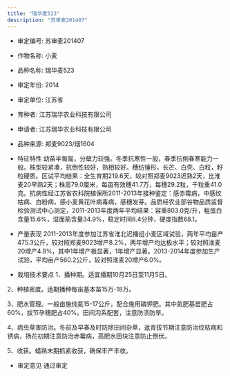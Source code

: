 ```yaml
---
title: "瑞华麦523"
description: "苏审麦201407"
---
```

* 审定编号:  苏审麦201407

*  作物名称:  小麦

*  品种名称:  瑞华麦523

*  审定年份:  2014

*  审定单位:  江苏省

* 育种者:  江苏瑞华农业科技有限公司

*  申请者:  江苏瑞华农业科技有限公司

*  品种来源:  郑麦9023/烟1604

*  特征特性
幼苗半匍匐，分蘖力较强。冬季抗寒性一般，春季抗倒春寒能力一般。株型较紧凑，抗倒性较好，熟相较好。穗纺锤形，长芒、白壳、白粒，籽粒硬质。区试平均结果：全生育期219.6天，较对照郑麦9023迟熟2天，比淮麦20早熟2天；株高79.0厘米，每亩有效穗41.7万，每穗29.2粒，千粒重41.0克。抗病性经江苏省农科院植保所2011-2013年接种鉴定：感赤霉病，中感纹枯病、白粉病，感小麦黄花叶病毒病，感穗发芽。品质经农业部谷物品质监督检验测试中心测定，2011-2013年度两年平均结果：容重803.0克/升，粗蛋白含量15.6%，湿面筋含量34.9%，稳定时间6.4分钟，硬度指数68.1。

*  产量表现
2011-2013年度参加江苏省淮北迟播组小麦区域试验，两年平均亩产475.3公斤，较对照郑麦9023增产8.2%，两年增产均达极水平；较对照淮麦20增产4.8%，其中1年增产极显著，1年增产显著。2013-2014年度参加生产试验，平均亩产560.2公斤，较对照淮麦20增产6.0%。

*  栽培技术要点
1、播种期。适宜播期10月25日至11月5日。 
2、种植密度。适期播种每亩基本苗15万-18万。
3、肥水管理。一般亩施纯氮15-17公斤，配合施用磷钾肥。其中氮肥基苗肥占60%，拔节孕穗肥占40%。田间沟系配套，注意防渍防旱。
4、病虫草害防治。冬前及早春及时防除田间杂草，返青拔节期注意防治纹枯病和锈病，扬花初期注意防治赤霉病，高肥水田块注意防止倒伏。 
5、收获。蜡熟末期抓紧收获，确保丰产丰收。

*  审定意见
通过审定
